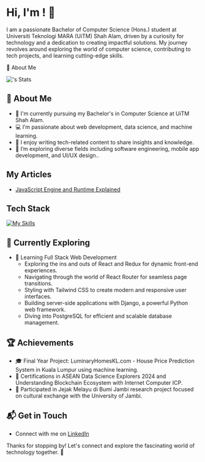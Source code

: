 # Hi, I'm <NUR SYAFIQAH AMIRAH BINTI HASRIN>! 👋

I am a passionate Bachelor of Computer Science (Hons.) student at Universiti Teknologi MARA (UiTM) Shah Alam, driven by a curiosity for technology and a dedication to creating impactful solutions. My journey revolves around exploring the world of computer science, contributing to tech projects, and learning cutting-edge skills.

🚀 About Me

![<sfqhamirah>'s Stats](https://github-readme-stats.vercel.app/api?username=<username>&theme=vue-dark&show_icons=true&hide_border=true&count_private=true)

## 🚀 About Me

- 🔭 I'm currently pursuing my Bachelor's in Computer Science at UiTM Shah Alam.
- 💻 I’m passionate about web development, data science, and machine learning.
- 📝 I enjoy writing tech-related content to share insights and knowledge.
- 🌟 I’m exploring diverse fields including software engineering, mobile app development, and UI/UX design..

## My Articles
- [JavaScript Engine and Runtime Explained](https://www.freecodecamp.org/news/javascript-engine-and-runtime-explained/)


## Tech Stack
[![My Skills](https://skillicons.dev/icons?i=js,html,css,wasm)](https://skillicons.dev)

## 🌱 Currently Exploring

- 🚀 Learning Full Stack Web Development
  - Exploring the ins and outs of React and Redux for dynamic front-end experiences.
  - Navigating through the world of React Router for seamless page transitions.
  - Styling with Tailwind CSS to create modern and responsive user interfaces.
  - Building server-side applications with Django, a powerful Python web framework.
  - Diving into PostgreSQL for efficient and scalable database management.

 ## 🏆 Achievements

- 🎓 Final Year Project: LuminaryHomesKL.com - House Price Prediction System in Kuala Lumpur using machine learning.
- 🏅 Certifications in ASEAN Data Science Explorers 2024 and Understanding Blockchain Ecosystem with Internet Computer ICP.
- 🤝 Participated in Jejak Melayu di Bumi Jambi research project focused on cultural exchange with the University of Jambi.


## 📬 Get in Touch

- Connect with me on [LinkedIn](https://www.linkedin.com/in/nur-syafiqah-amirah-hasrin-948b82257/)

Thanks for stopping by! Let's connect and explore the fascinating world of technology together. 🚀


<!--

Here are some ideas to get you started:

- 🔭 I’m currently working on ...
- 🌱 I’m currently learning ...
- 👯 I’m looking to collaborate on ...
- 🤔 I’m looking for help with ...
- 💬 Ask me about ...
- 📫 How to reach me: ...
- 😄 Pronouns: ...
- ⚡ Fun fact: ...
-->
